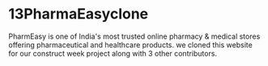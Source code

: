 # 13PharmaEasyclone
PharmEasy is one of India's most trusted online pharmacy & medical stores offering pharmaceutical and healthcare products. we cloned this website for our construct week project along with  3 other contributors.
